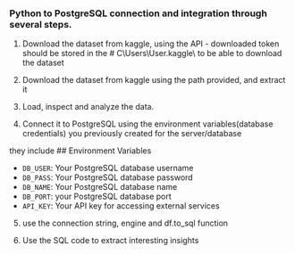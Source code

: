 ### Python to PostgreSQL connection and integration through several steps.

 1) Download the dataset from kaggle, using the API - downloaded token should be stored in the # C\Users\User\.kaggle\ to be able to download the dataset

 2) Download the dataset from kaggle using the path provided, and extract it 

 3) Load, inspect and analyze the data.

 4) Connect it to PostgreSQL using the environment variables(database credentials) you previously created for the server/database 

 they include ## Environment Variables
 - `DB_USER`: Your PostgreSQL database username
 - `DB_PASS`: Your PostgreSQL database password
 - `DB_NAME`: Your PostgreSQL database name
 - `DB_PORT`: your PostgreSQL database port
 - `API_KEY`: Your API key for accessing external services


 5) use the connection string, engine and df.to_sql function

 6) Use the SQL code to extract interesting insights

